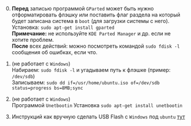 0. **Перед** записью программой ```GParted``` может быть нужно отформатировать флэшку или поставить флаг раздела на который будет записана система в ```boot``` (для загрузки системы с него).  
Установка: ```sudo apt-get install gparted```  
**Примечание:** не используйте ```KDE Parted Manager``` и др. если не хотите проблем.  
**После** всех действий: можно посмотреть командой ```sudo fdisk -l``` сообщения об ошибках, если что.

1. (не работает с ```Windows```)  
Набираем: ```sudo fdisk -l``` и угадываем путь к флэшке (пример: ```/dev/sdb```)  
Записываем: ```sudo dd if=/usr/home/ubuntu.iso of=/dev/sdb status=progress bs=8MB;sync```

2. (не работает с ```Windows```)  
Программой ```Unetbootin```
Установка `sudo apt-get install unetbootin`

3. Инструкций как вручную сделать USB Flash с ```Windows``` под ```ubuntu``` [тут](http://onetransistor.blogspot.com.by/2014/09/make-bootable-windows-usb-from-ubuntu.html)